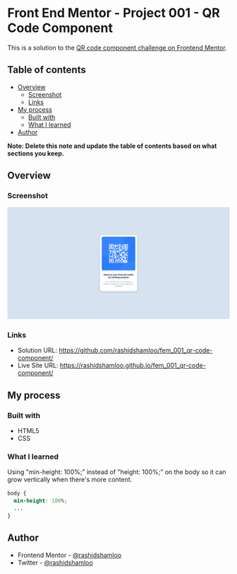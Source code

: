 # Front End Mentor - Project 001 - QR Code Component

This is a solution to the [QR code component challenge on Frontend Mentor](https://www.frontendmentor.io/challenges/qr-code-component-iux_sIO_H).

## Table of contents

- [Overview](#overview)
  - [Screenshot](#screenshot)
  - [Links](#links)
- [My process](#my-process)
  - [Built with](#built-with)
  - [What I learned](#what-i-learned)
- [Author](#author)

**Note: Delete this note and update the table of contents based on what sections you keep.**

## Overview

### Screenshot

![](./screenshot.png)

### Links

- Solution URL: https://github.com/rashidshamloo/fem_001_qr-code-component/
- Live Site URL: https://rashidshamloo.github.io/fem_001_qr-code-component/

## My process

### Built with

- HTML5
- CSS

### What I learned

Using "min-height: 100%;" instead of "height: 100%;" on the body so it can grow vertically when there's more content.

```css
body {
  min-height: 100%;
  ...
}
```

## Author

- Frontend Mentor - [@rashidshamloo](https://www.frontendmentor.io/profile/rashidshamloo)
- Twitter - [@rashidshamloo](https://www.twitter.com/rashidshamloo)
